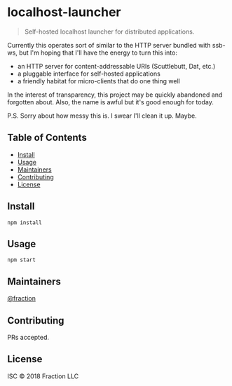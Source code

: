 # localhost-launcher

> Self-hosted localhost launcher for distributed applications.

Currently this operates sort of similar to the HTTP server bundled with ssb-ws,
but I'm hoping that I'll have the energy to turn this into:

- an HTTP server for content-addressable URIs (Scuttlebutt, Dat, etc.)
- a pluggable interface for self-hosted applications
- a friendly habitat for micro-clients that do one thing well

In the interest of transparency, this project may be quickly abandoned and
forgotten about. Also, the name is awful but it's good enough for today.

P.S. Sorry about how messy this is. I swear I'll clean it up. Maybe.

## Table of Contents

- [Install](#install)
- [Usage](#usage)
- [Maintainers](#maintainers)
- [Contributing](#contributing)
- [License](#license)

## Install

```
npm install
```

## Usage

```
npm start
```

## Maintainers

[@fraction](https://github.com/fraction)

## Contributing

PRs accepted.

## License

ISC © 2018 Fraction LLC
